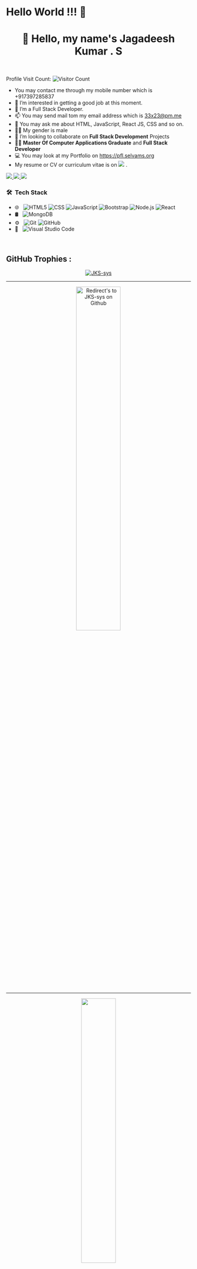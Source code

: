  # **Hello World** !!! 🙌 
<div id="header" align="center">
 

  <!-- <img src="https://media.giphy.com/media/VdoIFLsMIlwzfKD520/giphy.gif" width="100"/> -->

  <h1>👋 Hello, my name's Jagadeesh Kumar . S</h1>
    
</div>
<br/>


<!-- Followers -->
<!-- ![GitHub followers](https://img.shields.io/github/followers/Jagadeesh-Kumar-Initial-Is-S?style=flat&label=FOLLOWERS) -->

<!-- visitor count -->
Profile Visit Count: 
![Visitor Count](https://profile-counter.glitch.me/Jagadeesh-Kumar-Initial-Is-S/count.svg)
 
<!-- - 👋 Hello, I’m Jagadeesh Kumar . S -->
- You may contact me through my mobile number which is +917397285837
- 👀 I’m interested in getting a good job at this moment.
- 🌱 I’m a Full Stack Developer.
- 📫 You may send mail tom my email address which is 33x23@pm.me 
- 💬 You may ask me about HTML, JavaScript, React JS, CSS and so on.
- 🧔‍♂️ My gender is male
- 🤩 I’m looking to collaborate on **Full Stack Development** Projects
- 👨‍🏭 **Master Of Computer Applications Graduate** and **Full Stack Developer** 
- 💻 You may look at my Portfolio on <a href = 'https://pfl.selvams.org' target = '_blank'>https://pfl.selvams.org</a>
- My resume or CV or curriculum vitae is on <a href ='https://drive.google.com/file/d/1mE6zUWvBk1_-2W-GaEDKwOmAX9niPMiV/view?usp=sharing' target = '_blank'><img src ="https://img.shields.io/badge/Google%20Drive-4285F4?logo=googledrive&logoColor=fff"/></a> .

 <a href="https://www.linkedin.com/in/jagadeesh-kumar-s-b6995a245/" target = "_blank" >
  <img src="https://custom-icon-badges.demolab.com/badge/LinkedIn%20Learning-0A66C2?logo=linkedin-white&logoColor=fff"/> 
 </a>
<a href="mailto:33x23@pm.me" target = "_blank" />
  <img src="https://img.shields.io/badge/Proton%20Mail-6D4AFF?logo=protonmail&logoColor=fff"/>
</a>

<a href="https://www.geeksforgeeks.org/user/jagadeemudp/" target = "_blank" />
  <img src="https://img.shields.io/badge/GeeksforGeeks-298D46?logo=geeksforgeeks&logoColor=white"/>
</a>
<!-- <a href="https://www.sololearn.com/profile/6832164">
  <img src="https://img.shields.io/badge/-Sololearn-3a464b?style=for-the-badge&logo=Sololearn&logoColor=white" />
</a> -->

<!-- <img align="center" alt="jpg" width=200 src="https://raw.githubusercontent.com/coderjojo/coderjojo/master/img/github.gif" /> -->


<h3> 🛠 &nbsp;Tech Stack</h3>

<!-- - 💻 &nbsp;
  ![Python](https://img.shields.io/badge/-Python-333333?style=flat&logo=python)
  ![C++](https://img.shields.io/badge/-cpp-333333?style=flat&logo=cpp&logoColor=007396)
  -->
- 🌐 &nbsp;
  ![HTML5](https://img.shields.io/badge/-HTML5-333333?style=flat&logo=HTML5)
  ![CSS](https://img.shields.io/badge/-CSS-333333?style=flat&logo=CSS3&logoColor=1572B6)
  ![JavaScript](https://img.shields.io/badge/-JavaScript-333333?style=flat&logo=javascript)
  ![Bootstrap](https://img.shields.io/badge/-Bootstrap-333333?style=flat&logo=bootstrap&logoColor=563D7C)
  ![Node.js](https://img.shields.io/badge/-Node.js-333333?style=flat&logo=node.js)
  ![React](https://img.shields.io/badge/-React-333333?style=flat&logo=react)
- 🛢 &nbsp;
  <!-- ![MySQL](https://img.shields.io/badge/-MySQL-333333?style=flat&logo=mysql) -->
  ![MongoDB](https://img.shields.io/badge/-MongoDB-333333?style=flat&logo=mongodb)
- ⚙️ &nbsp;
  ![Git](https://img.shields.io/badge/-Git-333333?style=flat&logo=git)
  ![GitHub](https://img.shields.io/badge/-GitHub-333333?style=flat&logo=github)
  <!-- ![Markdown](https://img.shields.io/badge/-Markdown-333333?style=flat&logo=markdown) -->
- 🔧 &nbsp;
  ![Visual Studio Code](https://img.shields.io/badge/-Visual%20Studio%20Code-333333?style=flat&logo=visual-studio-code&logoColor=007ACC)
  <!-- ![Eclipse](https://img.shields.io/badge/-Eclipse-333333?style=flat&logo=eclipse-ide&logoColor=2C2255) -->
<!-- - 🖥 &nbsp;
  ![Illustrator](https://img.shields.io/badge/-Illustrator-333333?style=flat&logo=adobe-illustrator)
  ![Photoshop](https://img.shields.io/badge/-Photoshop-333333?style=flat&logo=adobe-photoshop)
  ![InDesign](https://img.shields.io/badge/-InDesign-333333?style=flat&logo=adobe-indesign) -->

<br>

## **GitHub Trophies :**
<!-- https://github.com/ryo-ma/github-profile-trophy -->

<p align="center">
<a href="https://github.com/JKS-sys" target = '_blank'><img src="https://github-profile-trophy.vercel.app/?username=JKS-sys&rank=S,A,AA,AAA,SECRET,B,C&row=1&theme=flat&no-frame=true" alt="JKS-sys"/></a>
</p>

<hr/>


<!-- <p align="center">
<a href="https://github.com/Jagadeesh-Kumar-Initial-Is-S" title="Redirect's to JKS's Github" target = '_blank'>
<img width="49%" src="https://github-readme-stats.vercel.app/api?username=JKS-sys&show_icons=true&theme=dark&count_private=true&text_color=d3d3d3&icon_color=00E6FE&title_color=00E6FE" /></a>
</p>  
<hr/> -->

<p align="center">
<a href="https://github.com/JKS-sys" target = '_blank'>
<img width="49%" title="Redirect's to JKS-sys on Github" src="https://github-readme-streak-stats.herokuapp.com/?user=JKS-sys&theme=dark&theme=black-ice&stroke=0000" /></a>
</p>  
<hr/>

<p align="center">
<a href ="https://github.com/JKS-sys" title="Redirect's to JKS-sys on Github" target = '_blank'>
<img width="43%" src="https://github-readme-stats.vercel.app/api/top-langs/?username=JKS-sys&layout=compact&theme=dark&langs_count=6&count_private=false&text_color=d3d3d3&title_color=00E6FE"/></a>
</p>  
<hr/>

<!---
Jagadeesh-Kumar-Initial-Is-S/Jagadeesh-Kumar-Initial-Is-S is a ✨ special ✨ repository because its `README.md` (this file) appears on your GitHub profile.
You can click the Preview link to take a look at your changes.
--->
